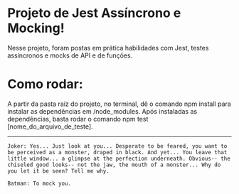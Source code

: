 # Projeto de Jest Assíncrono e Mocking!

Nesse projeto, foram postas em prática habilidades com Jest, testes assíncronos e mocks de API e de funções.

# Como rodar:

A partir da pasta raíz do projeto, no terminal, dê o comando npm install para instalar as dependências em /node_modules. 
Após instaladas as dependências, basta rodar o comando npm test \[nome_do_arquivo_de_teste\].

---
```
Joker: Yes... Just look at you... Desperate to be feared, you want to be perceived as a monster, draped in black. And yet... You leave that little window... a glimpse at the perfection underneath. Obvious-- the chiseled good looks-- not the jaw, the mouth of a monster... Why do you let it be seen? Tell me why.

Batman: To mock you.
```
